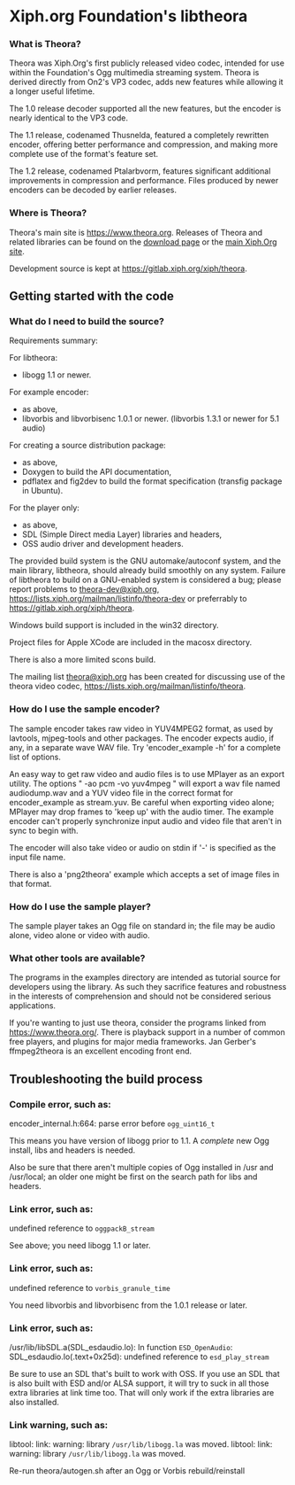 # Xiph.org Foundation's libtheora

### What is Theora?

Theora was Xiph.Org's first publicly released video codec, intended
for use within the Foundation's Ogg multimedia streaming system.
Theora is derived directly from On2's VP3 codec, adds new features
while allowing it a longer useful lifetime.

The 1.0 release decoder supported all the new features, but the
encoder is nearly identical to the VP3 code.

The 1.1 release, codenamed Thusnelda, featured a completely rewritten
encoder, offering better performance and compression, and making more
complete use of the format's feature set.

The 1.2 release, codenamed Ptalarbvorm, features significant
additional improvements in compression and performance. Files produced
by newer encoders can be decoded by earlier releases.

### Where is Theora?

Theora's main site is https://www.theora.org. Releases of Theora
and related libraries can be found on the
[download page](https://www.theora.org/downloads/) or the
[main Xiph.Org site](https://xiph.org/downloads/).

Development source is kept at https://gitlab.xiph.org/xiph/theora.

## Getting started with the code

### What do I need to build the source?

Requirements summary:

For libtheora:

*   libogg 1.1 or newer.

For example encoder:

*   as above,
*   libvorbis and libvorbisenc 1.0.1 or newer.
    (libvorbis 1.3.1 or newer for 5.1 audio)

For creating a source distribution package:

*   as above,
*   Doxygen to build the API documentation,
*   pdflatex and fig2dev to build the format specification
    (transfig package in Ubuntu).

For the player only:

*   as above,
*   SDL (Simple Direct media Layer) libraries and headers,
*   OSS audio driver and development headers.

The provided build system is the GNU automake/autoconf system, and
the main library, libtheora, should already build smoothly on any
system.  Failure of libtheora to build on a GNU-enabled system is
considered a bug; please report problems to theora-dev@xiph.org,
https://lists.xiph.org/mailman/listinfo/theora-dev or preferrably to
https://gitlab.xiph.org/xiph/theora.

Windows build support is included in the win32 directory.

Project files for Apple XCode are included in the macosx directory.

There is also a more limited scons build.

The mailing list theora@xiph.org has been created for discussing use
of the theora video codec, https://lists.xiph.org/mailman/listinfo/theora.

### How do I use the sample encoder?

The sample encoder takes raw video in YUV4MPEG2 format, as used by
lavtools, mjpeg-tools and other packages. The encoder expects audio,
if any, in a separate wave WAV file. Try 'encoder_example -h' for a
complete list of options.

An easy way to get raw video and audio files is to use MPlayer as an
export utility.  The options " -ao pcm -vo yuv4mpeg " will export a
wav file named audiodump.wav and a YUV video file in the correct
format for encoder_example as stream.yuv.  Be careful when exporting
video alone; MPlayer may drop frames to 'keep up' with the audio
timer.  The example encoder can't properly synchronize input audio and
video file that aren't in sync to begin with.

The encoder will also take video or audio on stdin if '-' is specified
as the input file name.

There is also a 'png2theora' example which accepts a set of image
files in that format.

### How do I use the sample player?

The sample player takes an Ogg file on standard in; the file may be
audio alone, video alone or video with audio.

### What other tools are available?

The programs in the examples directory are intended as tutorial source
for developers using the library. As such they sacrifice features and
robustness in the interests of comprehension and should not be
considered serious applications.

If you're wanting to just use theora, consider the programs linked
from https://www.theora.org/. There is playback support in a number
of common free players, and plugins for major media frameworks.
Jan Gerber's ffmpeg2theora is an excellent encoding front end.

## Troubleshooting the build process

### Compile error, such as:

encoder_internal.h:664: parse error before `ogg_uint16_t`

This means you have version of libogg prior to 1.1. A *complete* new Ogg
install, libs and headers is needed.

Also be sure that there aren't multiple copies of Ogg installed in
/usr and /usr/local; an older one might be first on the search path
for libs and headers.

### Link error, such as:

undefined reference to `oggpackB_stream`

See above; you need libogg 1.1 or later.

### Link error, such as:

undefined reference to `vorbis_granule_time`

You need libvorbis and libvorbisenc from the 1.0.1 release or later.

### Link error, such as:

/usr/lib/libSDL.a(SDL_esdaudio.lo): In function `ESD_OpenAudio`:
SDL_esdaudio.lo(.text+0x25d): undefined reference to `esd_play_stream`

Be sure to use an SDL that's built to work with OSS.  If you use an
SDL that is also built with ESD and/or ALSA support, it will try to
suck in all those extra libraries at link time too.  That will only
work if the extra libraries are also installed.

### Link warning, such as:

libtool: link: warning: library `/usr/lib/libogg.la` was moved.
libtool: link: warning: library `/usr/lib/libogg.la` was moved.

Re-run theora/autogen.sh after an Ogg or Vorbis rebuild/reinstall
